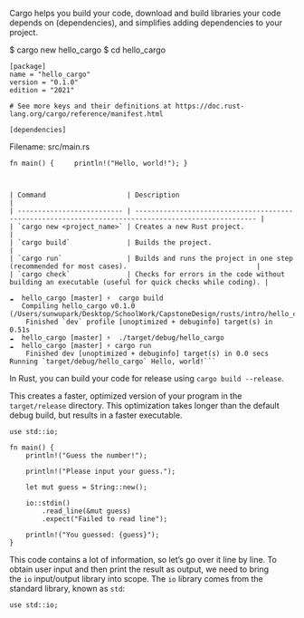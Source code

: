 
Cargo helps you build your code, download and build libraries your code depends on (dependencies), and simplifies adding dependencies to your project.

$ cargo new hello_cargo
$ cd hello_cargo

```
[package] 
name = "hello_cargo" 
version = "0.1.0" 
edition = "2021" 

# See more keys and their definitions at https://doc.rust-lang.org/cargo/reference/manifest.html 

[dependencies]
```

Filename: src/main.rs

`fn main() {     println!("Hello, world!"); }`

```


| Command                    | Description                                                                                          |
| -------------------------- | ---------------------------------------------------------------------------------------------------- |
| `cargo new <project_name>` | Creates a new Rust project.                                                                          |
| `cargo build`              | Builds the project.                                                                                  |
| `cargo run`                | Builds and runs the project in one step (recommended for most cases).                                |
| `cargo check`              | Checks for errors in the code without building an executable (useful for quick checks while coding). |

```

```
☁  hello_cargo [master] ⚡  cargo build
   Compiling hello_cargo v0.1.0 (/Users/sunwupark/Desktop/SchoolWork/CapstoneDesign/rusts/intro/hello_cargo)
    Finished `dev` profile [unoptimized + debuginfo] target(s) in 0.51s
☁  hello_cargo [master] ⚡  ./target/debug/hello_cargo
☁  hello_cargo [master] ⚡ cargo run 
	Finished dev [unoptimized + debuginfo] target(s) in 0.0 secs Running `target/debug/hello_cargo` Hello, world!```
```


In Rust, you can build your code for release using `cargo build --release`. 

This creates a faster, optimized version of your program in the `target/release` directory. This optimization takes longer than the default debug build, but results in a faster executable.

```
use std::io;

fn main() {
    println!("Guess the number!");

    println!("Please input your guess.");

    let mut guess = String::new();

    io::stdin()
        .read_line(&mut guess)
        .expect("Failed to read line");

    println!("You guessed: {guess}");
}
```

This code contains a lot of information, so let’s go over it line by line. To obtain user input and then print the result as output, we need to bring the `io` input/output library into scope. The `io` library comes from the standard library, known as `std`:

`use std::io;`


